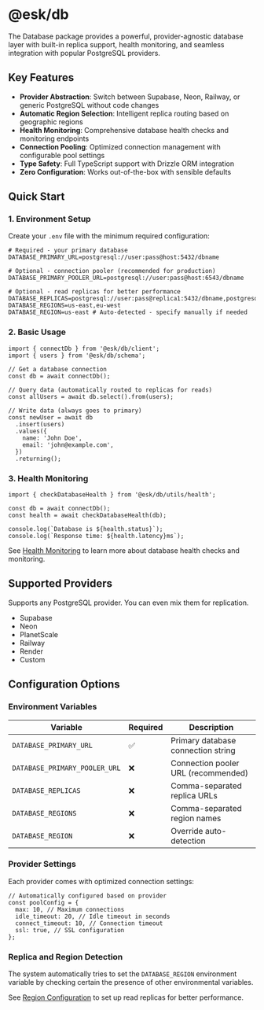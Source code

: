 # @esk/db

The Database package provides a powerful, provider-agnostic database layer with built-in replica support, health monitoring, and seamless integration with popular PostgreSQL providers.

## Key Features

- **Provider Abstraction**: Switch between Supabase, Neon, Railway, or generic PostgreSQL without code changes
- **Automatic Region Selection**: Intelligent replica routing based on geographic regions
- **Health Monitoring**: Comprehensive database health checks and monitoring endpoints
- **Connection Pooling**: Optimized connection management with configurable pool settings
- **Type Safety**: Full TypeScript support with Drizzle ORM integration
- **Zero Configuration**: Works out-of-the-box with sensible defaults

## Quick Start

### 1. Environment Setup

Create your `.env` file with the minimum required configuration:

```env
# Required - your primary database
DATABASE_PRIMARY_URL=postgresql://user:pass@host:5432/dbname

# Optional - connection pooler (recommended for production)
DATABASE_PRIMARY_POOLER_URL=postgresql://user:pass@host:6543/dbname

# Optional - read replicas for better performance
DATABASE_REPLICAS=postgresql://user:pass@replica1:5432/dbname,postgresql://user:pass@replica2:5432/dbname
DATABASE_REGIONS=us-east,eu-west
DATABASE_REGION=us-east # Auto-detected - specify manually if needed
```

### 2. Basic Usage

```tsx
import { connectDb } from '@esk/db/client';
import { users } from '@esk/db/schema';

// Get a database connection
const db = await connectDb();

// Query data (automatically routed to replicas for reads)
const allUsers = await db.select().from(users);

// Write data (always goes to primary)
const newUser = await db
  .insert(users)
  .values({
    name: 'John Doe',
    email: 'john@example.com',
  })
  .returning();
```

### 3. Health Monitoring

```tsx
import { checkDatabaseHealth } from '@esk/db/utils/health';

const db = await connectDb();
const health = await checkDatabaseHealth(db);

console.log(`Database is ${health.status}`);
console.log(`Response time: ${health.latency}ms`);
```

See [Health Monitoring](./health.md) to learn more about database health checks and monitoring.

## Supported Providers

Supports any PostgreSQL provider. You can even mix them for replication.

- Supabase
- Neon
- PlanetScale
- Railway
- Render
- Custom

## Configuration Options

### Environment Variables

| Variable                      | Required | Description                         |
| ----------------------------- | -------- | ----------------------------------- |
| `DATABASE_PRIMARY_URL`        | ✅       | Primary database connection string  |
| `DATABASE_PRIMARY_POOLER_URL` | ❌       | Connection pooler URL (recommended) |
| `DATABASE_REPLICAS`           | ❌       | Comma-separated replica URLs        |
| `DATABASE_REGIONS`            | ❌       | Comma-separated region names        |
| `DATABASE_REGION`             | ❌       | Override auto-detection             |

### Provider Settings

Each provider comes with optimized connection settings:

```tsx title="utils/providers.ts"
// Automatically configured based on provider
const poolConfig = {
  max: 10, // Maximum connections
  idle_timeout: 20, // Idle timeout in seconds
  connect_timeout: 10, // Connection timeout
  ssl: true, // SSL configuration
};
```

### Replica and Region Detection

The system automatically tries to set the `DATABASE_REGION` environment variable by checking certain the presence of other environmental variables.

See [Region Configuration](./region.md) to set up read replicas for better performance.
